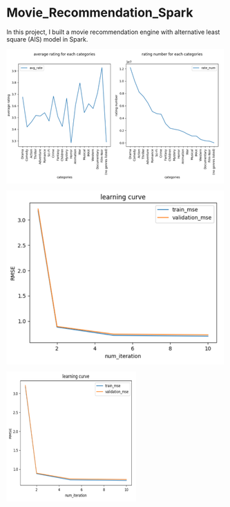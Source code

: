 # Movie_Recommendation_Spark

In this project, I built a movie recommendation engine with alternative least square (AlS) model in Spark.   
  
  
![rating vs. categories](https://github.com/XinkaiWang515/Movie_Recommendation_Spark/blob/master/rating_vs_movie_category.png)
  
  
![learning rate](https://github.com/XinkaiWang515/Movie_Recommendation_Spark/blob/master/learning_curve.png)

<img src="https://github.com/XinkaiWang515/Movie_Recommendation_Spark/blob/master/learning_curve.png" alt="learning rate" width=300 height=300>
  
  


